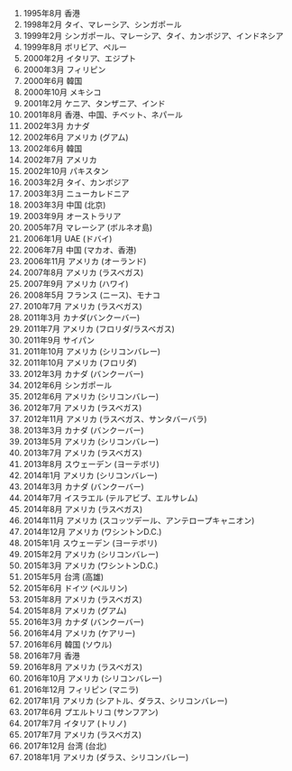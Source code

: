 1. 1995年8月 香港
2. 1998年2月 タイ、マレーシア、シンガポール
3. 1999年2月 シンガポール、マレーシア、タイ、カンボジア、インドネシア
4. 1999年8月 ボリビア、ペルー
5. 2000年2月 イタリア、エジプト
6. 2000年3月 フィリピン
7. 2000年6月 韓国
8. 2000年10月 メキシコ
9. 2001年2月 ケニア、タンザニア、インド
10. 2001年8月 香港、中国、チベット、ネパール
11. 2002年3月 カナダ
12. 2002年6月 アメリカ (グアム)
13. 2002年6月 韓国
14. 2002年7月 アメリカ
15. 2002年10月 パキスタン
16. 2003年2月 タイ、カンボジア
17. 2003年3月 ニューカレドニア
18. 2003年3月 中国 (北京)
19. 2003年9月 オーストラリア
20. 2005年7月 マレーシア (ボルネオ島)
21. 2006年1月 UAE (ドバイ)
22. 2006年7月 中国 (マカオ、香港)
23. 2006年11月 アメリカ (オーランド)
24. 2007年8月 アメリカ (ラスベガス)
25. 2007年9月 アメリカ (ハワイ)
26. 2008年5月 フランス (ニース)、モナコ
27. 2010年7月 アメリカ (ラスベガス)
28. 2011年3月 カナダ(バンクーバー)
29. 2011年7月 アメリカ (フロリダ/ラスベガス)
30. 2011年9月 サイパン
31. 2011年10月 アメリカ (シリコンバレー)
32. 2011年10月 アメリカ (フロリダ)
33. 2012年3月 カナダ (バンクーバー)
34. 2012年6月 シンガポール
35. 2012年6月 アメリカ (シリコンバレー)
36. 2012年7月 アメリカ (ラスベガス)
37. 2012年11月 アメリカ (ラスベガス、サンタバーバラ)
38. 2013年3月 カナダ (バンクーバー)
39. 2013年5月 アメリカ (シリコンバレー)
40. 2013年7月 アメリカ (ラスベガス)
41. 2013年8月 スウェーデン (ヨーテボリ)
42. 2014年1月 アメリカ (シリコンバレー)
43. 2014年3月 カナダ (バンクーバー)
44. 2014年7月 イスラエル (テルアビブ、エルサレム)
45. 2014年8月 アメリカ (ラスベガス)
46. 2014年11月 アメリカ (スコッツデール、アンテロープキャニオン)
47. 2014年12月 アメリカ (ワシントンD.C.)
48. 2015年1月 スウェーデン (ヨーテボリ)
49. 2015年2月 アメリカ (シリコンバレー)
50. 2015年3月 アメリカ (ワシントンD.C.)
51. 2015年5月 台湾 (高雄)
52. 2015年6月 ドイツ (ベルリン)
53. 2015年8月 アメリカ (ラスベガス)
54. 2015年8月 アメリカ (グアム)
55. 2016年3月 カナダ (バンクーバー)
56. 2016年4月 アメリカ (ケアリー)
57. 2016年6月 韓国 (ソウル)
58. 2016年7月 香港
59. 2016年8月 アメリカ (ラスベガス)
60. 2016年10月 アメリカ (シリコンバレー)
61. 2016年12月 フィリピン (マニラ)
62. 2017年1月 アメリカ (シアトル、ダラス、シリコンバレー)
63. 2017年6月 プエルトリコ (サンフアン)
64. 2017年7月 イタリア (トリノ)
65. 2017年7月 アメリカ (ラスベガス)
66. 2017年12月 台湾 (台北)
67. 2018年1月 アメリカ (ダラス、シリコンバレー)
